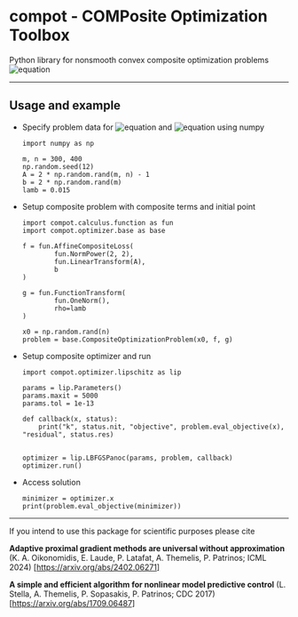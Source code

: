 # compot - COMPosite Optimization Toolbox

Python library for nonsmooth convex composite optimization
problems ![equation](https://latex.codecogs.com/png.image?\dpi{110}\inline\min_x&space;f(x)&plus;g(x))

****

[//]: # (The frontend includes an implementations of a simple calculus for derivatives and proximal operators for a convinient description of the optimization problem. The backend includes implementations of &#40;among other methods&#41; LBFGS, Semi-smooth Newton and universal adaptive proximal gradient methods)

## Usage and example

* Specify problem data for ![equation](https://latex.codecogs.com/png.image?\dpi{110}f(x)=\tfrac{1}{2}\|Ax-b\|^2)
  and ![equation](https://latex.codecogs.com/png.image?\dpi{110}g(x)=\lambda\|x\|_1) using numpy

      import numpy as np
        
      m, n = 300, 400
      np.random.seed(12)
      A = 2 * np.random.rand(m, n) - 1
      b = 2 * np.random.rand(m)
      lamb = 0.015

* Setup composite problem with composite terms and initial point

      import compot.calculus.function as fun
      import compot.optimizer.base as base

      f = fun.AffineCompositeLoss(
              fun.NormPower(2, 2),
              fun.LinearTransform(A),
              b
      )
        
      g = fun.FunctionTransform(
              fun.OneNorm(),
              rho=lamb
      )
        
      x0 = np.random.rand(n)
      problem = base.CompositeOptimizationProblem(x0, f, g)

* Setup composite optimizer and run

      
      import compot.optimizer.lipschitz as lip
        
      params = lip.Parameters()
      params.maxit = 5000
      params.tol = 1e-13

      def callback(x, status):
          print("k", status.nit, "objective", problem.eval_objective(x), "residual", status.res)
        

      optimizer = lip.LBFGSPanoc(params, problem, callback)
      optimizer.run()

* Access solution

      minimizer = optimizer.x
      print(problem.eval_objective(minimizer))

****
If you intend to use this package for scientific purposes please cite

**Adaptive proximal gradient methods are universal without approximation** (K. A. Oikonomidis, E. Laude, P. Latafat, A.
Themelis, P. Patrinos; ICML 2024) [https://arxiv.org/abs/2402.06271]

**A simple and efficient algorithm for nonlinear model predictive control** (L. Stella, A. Themelis, P. Sopasakis, P.
Patrinos; CDC 2017) [https://arxiv.org/abs/1709.06487]
